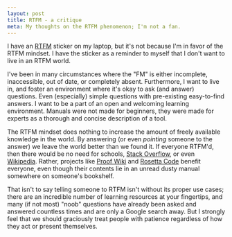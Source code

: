 ```yaml
---
layout: post
title: RTFM - a critique
meta: My thoughts on the RTFM phenomenon; I'm not a fan.
---
```


I have an [RTFM](https://en.wikipedia.org/wiki/RTFM) sticker on my laptop, but it's not because I'm in favor of the RTFM mindset. I have the sticker as a reminder to myself that I don't want to live in an RTFM world.

I've been in many circumstances where the "FM" is either incomplete, inaccessible, out of date, or completely absent. Furthermore, I want to live in, and foster an environment where it's okay to ask (and answer) questions. Even (especially) simple questions with pre-existing easy-to-find answers. I want to be a part of an open and welcoming learning environment. Manuals were not made for beginners, they were made for experts as a thorough and concise description of a tool.

The RTFM mindset does nothing to increase the amount of freely available knowledge in the world. By answering (or even *pointing* someone to the answer) we leave the world  better than we found it. If everyone RTFM'd, then there would be no need for schools, [Stack Overflow](https://stackoverflow.com/), or even [Wikipedia](https://en.wikipedia.org/wiki/Main_Page). Rather, projects like [Proof Wiki](https://proofwiki.org/wiki/Main_Page) and [Rosetta Code](http://rosettacode.org/wiki/Rosetta_Code) benefit everyone, even though their contents lie in an unread dusty manual somewhere on someone's bookshelf.

That isn't to say telling someone to RTFM isn't without its proper use cases; there are an incredible number of learning resources at your fingertips, and many (if not most) "noob" questions have already been asked and answered countless times and are only a Google search away. But I strongly feel that we should graciously treat people with patience regardless of how they act or present themselves.

